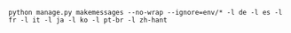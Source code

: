 `python manage.py makemessages --no-wrap --ignore=env/* -l de -l es -l fr -l it -l ja -l ko -l pt-br -l zh-hant`
